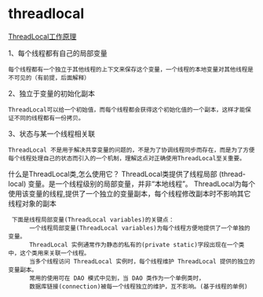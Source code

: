 # threadlocal
[ThreadLocal工作原理](https://blog.csdn.net/imzoer/article/details/8262101)


1、每个线程都有自己的局部变量

    每个线程都有一个独立于其他线程的上下文来保存这个变量，一个线程的本地变量对其他线程是不可见的（有前提，后面解释）

2、独立于变量的初始化副本

    ThreadLocal可以给一个初始值，而每个线程都会获得这个初始化值的一个副本，这样才能保证不同的线程都有一份拷贝。

3、状态与某一个线程相关联

    ThreadLocal 不是用于解决共享变量的问题的，不是为了协调线程同步而存在，而是为了方便每个线程处理自己的状态而引入的一个机制，理解这点对正确使用ThreadLocal至关重要。

什么是ThreadLocal类,怎么使用它？
     ThreadLocal类提供了线程局部 (thread-local) 变量。是一个线程级别的局部变量，并非“本地线程”。
     ThreadLocal为每个使用该变量的线程,提供了一个独立的变量副本，每个线程修改副本时不影响其它线程对象的副本

     下面是线程局部变量(ThreadLocal variables)的关键点：
          一个线程局部变量(ThreadLocal variables)为每个线程方便地提供了一个单独的变量。
          ThreadLocal 实例通常作为静态的私有的(private static)字段出现在一个类中，这个类用来关联一个线程。
          当多个线程访问 ThreadLocal 实例时，每个线程维护 ThreadLocal 提供的独立的变量副本。
          常用的使用可在 DAO 模式中见到，当 DAO 类作为一个单例类时，
          数据库链接(connection)被每一个线程独立的维护，互不影响。(基于线程的单例)


